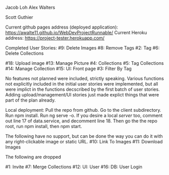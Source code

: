 
Jacob Loh
Alex Walters

Scott Guthier

Current github pages address (deployed application): https://awalte11.github.io/WebDevProjectRunnable/
Current Heroku address: https://project-tester.herokuapp.com/

Completed User Stories:
#9: Delete Images
#8: Remove Tags
#2: Tag
#6: Delete Collections


#18: Upload image
#13: Manage Picture
#4: Collections
#5: Tag Collections
#14: Manage Collection
#15: UI: Front page
#3: Filter By Tag


No features not planned were included, strictly speaking. Various functions not explicitly included in the initial user stories were implemented, but all were implict in the functions decscribed by the first batch of user stories. Adding upload/management/UI stories just made explict things that were part of the plan already.

Local deployment: Pull the repo from github. Go to the client subdirectory. Run npm install. Run ng serve -o.
If you desire a local *server* too, comment out line 17 of data.service, and decomment line 18. Then go the the repo root, run npm install, then npm start.

 

The following have no support, but can be done the way you can do it with any right-clickable image or static URL.
#10: Link To Images
#11: Download Images




The following are dropped

#1: Invite
#7: Merge Collections
#12: UI: User
#16: DB: User Login
